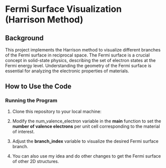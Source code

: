 # Fermi Surface Visualization (Harrison Method)

## Background

This project implements the Harrison method to visualize different branches of the Fermi surface in reciprocal space. The Fermi surface is a crucial concept in solid-state physics, describing the set of electron states at the Fermi energy level. Understanding the geometry of the Fermi surface is essential for analyzing the electronic properties of materials.

## How to Use the Code

### Running the Program

1. Clone this repository to your local machine:

2. Modify the num_valence_electron variable in the **main** function to set the **number of valence electrons** per unit cell corresponding to the material of interest.

3. Adjust the **branch_index** variable to visualize the desired Fermi surface branch.

4. You can also use my idea and do other changes to get the Fermi surface of other 2D structures.
